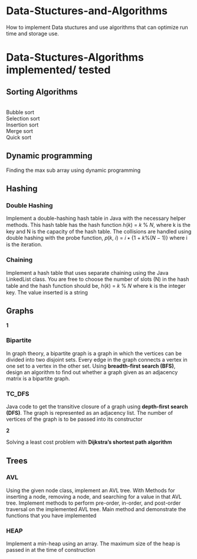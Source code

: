 # Data-Stuctures-and-Algorithms
How to implement Data stuctures and use algorithms that can optimize run time and storage use.

# Data-Stuctures-Algorithms implemented/ tested 

## Sorting Algorithms

<br/>Bubble sort <br/>
Selection sort <br/>
Insertion sort <br/>
Merge sort <br/>
Quick sort <br/>

## Dynamic programming

Finding the max sub array using dynamic programming


## Hashing 

### Double Hashing

Implement a double-hashing hash table in Java with the necessary helper
methods. This hash table has the hash function ℎ(𝑘) = 𝑘 % 𝑁, where k is the
key and N is the capacity of the hash table. The collisions are handled using
double hashing with the probe function,
𝑝(𝑘, 𝑖) = 𝑖 ∗ {1 + 𝑘%(𝑁 − 1)} where i is the iteration.

### Chaining

Implement a hash table that uses separate chaining using the Java LinkedList
class. You are free to choose the number of slots (N) in the hash table and the
hash function should be, ℎ(𝑘) = 𝑘 % 𝑁 where k is the integer key. The value
inserted is a string

## Graphs 

<b>1 </b>

### Bipartite

In graph theory, a bipartite graph is a graph in which the vertices can be divided into two
disjoint sets. Every edge in the graph connects a vertex in one set to a vertex in the other set.
Using <b>breadth-first search (BFS)</b>, design an algorithm to find out whether a graph given as an
adjacency matrix is a bipartite graph.

### TC_DFS

Java code to get the transitive closure of a graph using <b>depth-first search (DFS)</b>. The
graph is represented as an adjacency list. The number of vertices of the graph is to be passed
into its constructor

<b>2</b>

Solving a least cost problem with <b>Dijkstra’s shortest path algorithm </b>

## Trees

### AVL

Using the given node class, implement an AVL tree. With Methods
for inserting a node, removing a node, and searching for a value in
that AVL tree.
 Implement methods to perform pre-order, in-order, and post-order
traversal on the implemented AVL tree.
Main method and demonstrate the functions that you have
implemented

### HEAP

Implement a min-heap using an array. The maximum size of the heap
is passed in at the time of construction


